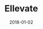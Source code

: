---
layout: site
title: "Ellevate"
date: 2018-01-02
categories: [community]
version: 1.5.1
major: 1
minor: 5
patch: 1
slug: ellevate
link: https://www.ellevatenetwork.com/
submitter: lpolepeddi
permalink: /sites/:slug
---